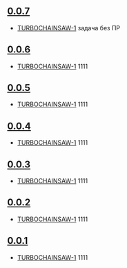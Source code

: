 ## [0.0.7](https://rc.re-lizzy.xyz/releases/workspace-moranigo/TEST-25)
* [TURBOCHAINSAW-1](https://tracker.yandex.ru/TURBOCHAINSAW-1) задача без ПР

## [0.0.6](https://rc.re-lizzy.xyz/releases/workspace-moranigo/TEST-21)
* [TURBOCHAINSAW-1](https://tracker.yandex.ru/TURBOCHAINSAW-1) 1111

## [0.0.5](https://rc.re-lizzy.xyz/releases/workspace-moranigo/TEST-19)
* [TURBOCHAINSAW-1](https://tracker.yandex.ru/TURBOCHAINSAW-1) 1111

## [0.0.4](https://rc.re-lizzy.xyz/releases/workspace-moranigo/TEST-18)
* [TURBOCHAINSAW-1](https://tracker.yandex.ru/TURBOCHAINSAW-1) 1111

## [0.0.3](https://rc.re-lizzy.xyz/releases/workspace-moranigo/TEST-17)
* [TURBOCHAINSAW-1](https://tracker.yandex.ru/TURBOCHAINSAW-1) 1111

## [0.0.2](https://rc.re-lizzy.xyz/releases/workspace-moranigo/TEST-16)
* [TURBOCHAINSAW-1](https://tracker.yandex.ru/TURBOCHAINSAW-1) 1111

## [0.0.1](https://rc.re-lizzy.xyz/releases/workspace-moranigo/TEST-14)
* [TURBOCHAINSAW-1](https://tracker.yandex.ru/TURBOCHAINSAW-1) 1111